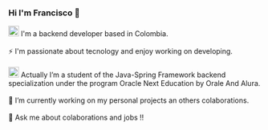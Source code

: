 ### Hi I'm Francisco 👋

<a href="https://www.java.com/" title="Java"><img src="https://github.com/get-icon/geticon/raw/master/icons/java.svg" alt="Java" width="21px" height="21px"></a>  I'm a backend developer based in Colombia. <br><br>
⚡ I'm passionate about tecnology and enjoy working on developing. <br><br>
<a href="https://spring.io/" title="Spring"><img src="https://github.com/get-icon/geticon/raw/master/icons/spring.svg" alt="Spring" width="21px" height="21px"></a>  Actually I’m a student of the Java-Spring Framework backend specialization
under the program Oracle Next Education by Orale And Alura.<br><br>
🔭  I’m currently working on my personal projects an others colaborations.<br><br>
💬  Ask me about colaborations and jobs !! <br> <br>

<!--
**devfporrasnieto04/devfporrasnieto04** is a ✨ _special_ ✨ repository because its `README.md` (this file) appears on your GitHub profile.

Here are some ideas to get you started:

- 🔭 I’m currently working on ...
- 🌱 I’m currently learning ...
- 👯 I’m looking to collaborate on ...
- 🤔 I’m looking for help with ...
- 💬 Ask me about ...
- 📫 How to reach me: ...
- 😄 Pronouns: ...
-  Fun fact: ...
-->
